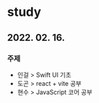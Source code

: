 # study

## 2022. 02. 16.

### 주제
 - 인걸 > Swift UI 기초
 - 도곤 > react + vite 공부
 - 현수 > JavaScript 코어 공부
